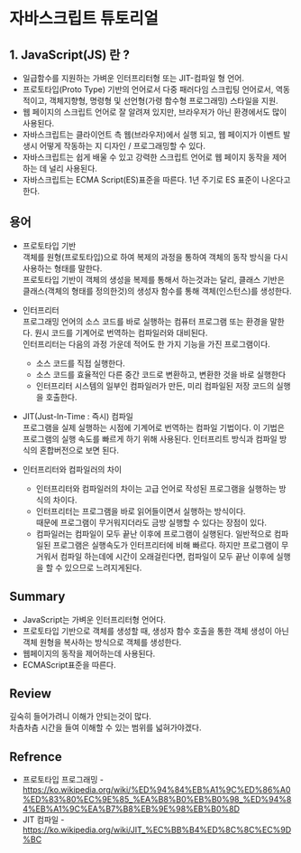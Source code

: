 # 자바스크립트 튜토리얼

## 1. JavaScript(JS) 란 ?
* 일급함수를 지원하는 가벼운 인터프리터형 또는 JIT-컴파일 형 언어.
* 프로토타입(Proto Type) 기반의 언어로서 다중 패러다임 스크립팅 언어로서, 역동적이고, 객체지향형, 명령형 및 선언형(가령 함수형 프로그래밍) 스타일을 지원.
* 웹 페이지의 스크립트 언어로 잘 알려져 있지만, 브라우저가 아닌 환경에서도 많이 사용된다.
* 자바스크립트는 클라이언트 측 웹(브라우저)에서 실행 되고, 웹 페이지가 이벤트 발생시 어떻게 작동하는 지 디자인 / 프로그래밍할 수 있다. 
* 자바스크립트는 쉽게 배울 수 있고 강력한 스크립트 언어로 웹 페이지 동작을 제어하는 데 널리 사용된다.
* 자바스크립트는 ECMA Script(ES)표준을 따른다. 1년 주기로 ES 표준이 나온다고 한다.

## 용어
* 프로토타입 기반<br/>
    객체를 원형(프로토타입)으로 하여 복제의 과정을 통하여 객체의 동작 방식을 다시 사용하는 형태를 말한다.<br/>
    프로토타입 기반이 객체의 생성을 복제를 통해서 하는것과는 달리, 클래스 기반은 클래스(객체의 형태를 정의한것)의 생성자 함수를 통해 객체(인스턴스)를 생성한다.

* 인터프리터<br/>
    프로그래밍 언어의 소스 코드를 바로 실행하는 컴퓨터 프로그램 또는 환경을 말한다. 원시 코드를 기계어로 번역하는 컴파일러와 대비된다.<br/> 
    인터프리터는 다음의 과정 가운데 적어도 한 가지 기능을 가진 프로그램이다.
    * 소스 코드를 직접 실행한다.
    * 소스 코드를 효율적인 다른 중간 코드로 변환하고, 변환한 것을 바로 실행한다
    * 인터프리터 시스템의 일부인 컴파일러가 만든, 미리 컴파일된 저장 코드의 실행을 호출한다.

* JIT(Just-In-Time : 즉시) 컴파일<br/>
    프로그램을 실제 실행하는 시점에 기계어로 번역하는 컴파일 기법이다. 이 기법은 프로그램의 실행 속도를 빠르게 하기 위해 사용된다. 인터프리트 방식과 컴파일 방식의 혼합버전으로 보면 된다.

* 인터프리터와 컴파일러의 차이
    * 인터프리터와 컴파일러의 차이는 고급 언어로 작성된 프로그램을 실행하는 방식의 차이다.<br/>
    * 인터프리터는 프로그램을 바로 읽어들이면서 실행하는 방식이다. <br/>
    때문에 프로그램이 무거워지더라도 금방 실행할 수 있다는 장점이 있다.
    * 컴파일러는 컴파일이 모두 끝난 이후에 프로그램이 실행된다. 일반적으로 컴파일된 프로그램은 실행속도가 인터프리터에 비해 빠르다. 하지만 프로그램이 무거워서 컴파일 하는데에 시간이 오래걸린다면, 컴파일이 모두 끝난 이후에 실행을 할 수 있으므로 느려지게된다.
    

## Summary
* JavaScript는 가벼운 인터프리터형 언어다.
* 프로토타입 기반으로 객체를 생성할 때, 생성자 함수 호출을 통한 객체 생성이 아닌 객체 원형을 복사하는 방식으로 객체를 생성한다.
* 웹페이지의 동작을 제어하는데 사용된다.
* ECMAScript표준을 따른다.

## Review 
깊숙히 들어가려니 이해가 안되는것이 많다.<br/>
차츰차츰 시간을 들여 이해할 수 있는 범위를 넓혀가야겠다.

## Refrence
* 프로토타입 프로그래밍 -  https://ko.wikipedia.org/wiki/%ED%94%84%EB%A1%9C%ED%86%A0%ED%83%80%EC%9E%85_%EA%B8%B0%EB%B0%98_%ED%94%84%EB%A1%9C%EA%B7%B8%EB%9E%98%EB%B0%8D
* JIT 컴파일 - https://ko.wikipedia.org/wiki/JIT_%EC%BB%B4%ED%8C%8C%EC%9D%BC